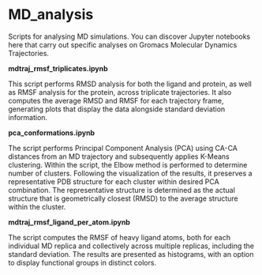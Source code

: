# MD_analysis
Scripts for analysing MD simulations. 
You can discover Jupyter notebooks here that carry out specific analyses on Gromacs Molecular Dynamics Trajectories.

**mdtraj_rmsf_triplicates.ipynb**

This script performs RMSD analysis for both the ligand and protein, as well as RMSF analysis for the protein, across triplicate trajectories. It also computes the average RMSD and RMSF for each trajectory frame, generating plots that display the data alongside standard deviation information.

**pca_conformations.ipynb**

The script performs Principal Component Analysis (PCA) using CA-CA distances from an MD trajectory and subsequently applies K-Means clustering. 
Within the script, the Elbow method is performed to determine number of clusters.
Following the visualization of the results, it preserves a representative PDB structure for each cluster within desired PCA combination. The representative structure is determined as the actual structure that is geometrically closest (RMSD) to the average structure within the cluster.

**mdtraj_rmsf_ligand_per_atom.ipynb**

The script computes the RMSF of heavy ligand atoms, both for each individual MD replica and collectively across multiple replicas, including the standard deviation. The results are presented as histograms, with an option to display functional groups in distinct colors.

